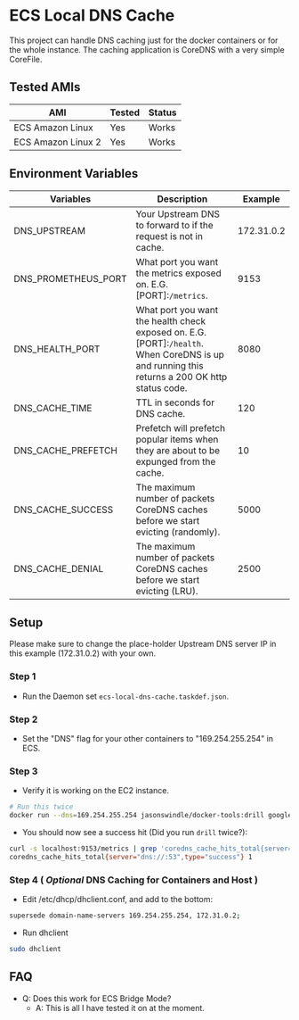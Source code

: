 # ECS Local DNS Cache
This project can handle DNS caching just for the docker containers or for the whole instance.  The caching application is CoreDNS with a very simple CoreFile.

## Tested AMIs
| AMI | Tested | Status |
| --- | ---    | ---    |
| ECS Amazon Linux | Yes | Works |
| ECS Amazon Linux 2 | Yes | Works |

## Environment Variables

| Variables | Description | Example |
| --- | ---   | ---     |
| DNS_UPSTREAM | Your Upstream DNS to forward to if the request is not in cache. | 172.31.0.2 |
| DNS_PROMETHEUS_PORT | What port you want the metrics exposed on. E.G. [PORT]:`/metrics`. | 9153 |
| DNS_HEALTH_PORT | What port you want the health check exposed on. E.G. [PORT]:`/health`. When CoreDNS is up and running this returns a 200 OK http status code. | 8080 |
| DNS_CACHE_TIME | TTL in seconds for DNS cache. | 120 |
| DNS_CACHE_PREFETCH | Prefetch will prefetch popular items when they are about to be expunged from the cache. | 10 |
| DNS_CACHE_SUCCESS | The maximum number of packets CoreDNS caches before we start evicting (randomly). | 5000 |
| DNS_CACHE_DENIAL | The maximum number of packets CoreDNS caches before we start evicting (LRU). | 2500 |

## Setup
Please make sure to change the place-holder Upstream DNS server IP in this example (172.31.0.2) with your own. 

### Step 1

- Run the Daemon set `ecs-local-dns-cache.taskdef.json`.

### Step 2

- Set the "DNS" flag for your other containers to "169.254.255.254" in ECS.

### Step 3

- Verify it is working on the EC2 instance.

``` bash
# Run this twice
docker run --dns=169.254.255.254 jasonswindle/docker-tools:drill google.com
```

- You should now see a success hit (Did you run `drill` twice?):

```bash
curl -s localhost:9153/metrics | grep 'coredns_cache_hits_total{server="dns://:53",type="success"}'
coredns_cache_hits_total{server="dns://:53",type="success"} 1
```

### Step 4 ( _Optional_ DNS Caching for Containers and Host )

- Edit /etc/dhcp/dhclient.conf, and add to the bottom:

```bash
supersede domain-name-servers 169.254.255.254, 172.31.0.2;
```

- Run dhclient

```bash
sudo dhclient
```

## FAQ
- Q: Does this work for ECS Bridge Mode?
  - A: This is all I have tested it on at the moment.
